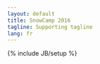 ```yaml
---
layout: default
title: SnowCamp 2016
tagline: Supporting tagline
lang: fr
---
```

{% include JB/setup %}
